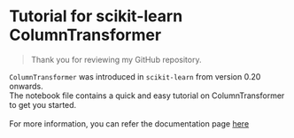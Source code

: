 # Tutorial for scikit-learn ColumnTransformer

> Thank you for reviewing my GitHub repository. 

`ColumnTransformer` was introduced in `scikit-learn` from version 0.20 onwards.  
The notebook file contains a quick and easy tutorial on ColumnTransformer to get you started. <br><br>
For more information, you can refer the documentation page [here](https://scikit-learn.org/stable/modules/generated/sklearn.compose.ColumnTransformer.html)

